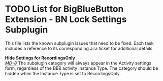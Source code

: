 # TODO List for BigBlueButton Extension - BN Lock Settings Subplugin
This file lists the known subplugin issues that need to be fixed. Each task includes a reference to its corresponding Jira ticket for additional details.

**Hide Settings for RecordingsOnly**  
    _[MD-8](https://blindsidenetworks.atlassian.net/browse/MD-8)_  The subplugin category will always appear in the Activity settings form, regardless of the BBB activity Instance Type. The category should be hidden when the Instance Type is set to RecordingsOnly.

